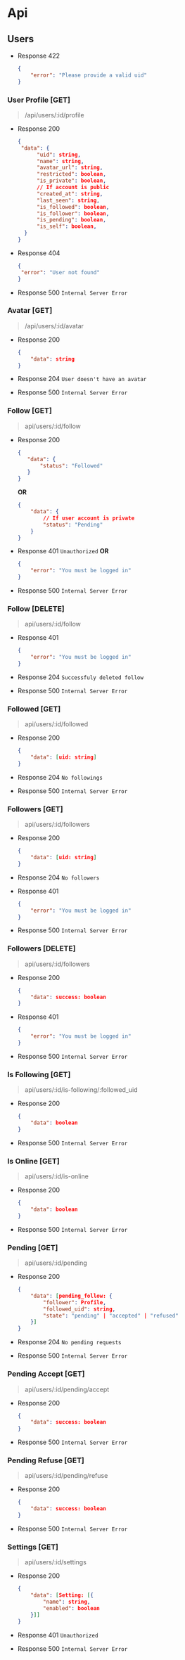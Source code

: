 # Api

## Users

- Response 422

    ```json
    { 
        "error": "Please provide a valid uid"
    }
    ```

### User Profile [GET]

> /api/users/:id/profile

- Response 200

  ```json
  {
   "data": {
        "uid": string,
        "name": string,
        "avatar_url": string,
        "restricted": boolean,
        "is_private": boolean,
        // If account is public
        "created_at": string,
        "last_seen": string,
        "is_followed": boolean,
        "is_follower": boolean,
        "is_pending": boolean,
        "is_self": boolean,
    }
  }
  ```

- Response 404

  ```json
  {
   "error": "User not found"
  }
  ```

- Response 500
    `Internal Server Error`

### Avatar [GET]

> /api/users/:id/avatar

- Response 200

    ```json
    {
        "data": string
    }
    ```

- Response 204
    `User doesn't have an avatar`

- Response 500
    `Internal Server Error`

### Follow [GET]

> api/users/:id/follow

- Response 200

     ```json
    {
        "data": {
            "status": "Followed"
        }
    }
    ```

    **OR**

    ```json
    {
        "data": {
            // If user account is private
            "status": "Pending" 
        }
    }
    ```

- Response 401
    `Unauthorized`
    **OR**

    ```json
    {
        "error": "You must be logged in"
    }
    ```

- Response 500
    `Internal Server Error`

### Follow [DELETE]

> api/users/:id/follow

- Response 401

    ```json
    {
        "error": "You must be logged in"
    }
    ```

- Response 204
    `Successfuly deleted follow`

- Response 500
    `Internal Server Error`

### Followed [GET]

> api/users/:id/followed

- Response 200

    ```json
    {
        "data": [uid: string]
    }
    ```

- Response 204
    `No followings`

- Response 500
    `Internal Server Error`

### Followers [GET]

> api/users/:id/followers

- Response 200

    ```json
    {
        "data": [uid: string]
    }
    ```

- Response 204
    `No followers`

- Response 401

    ```json
    {
        "error": "You must be logged in"
    }
    ```

- Response 500
    `Internal Server Error`

### Followers [DELETE]

> api/users/:id/followers

- Response 200

    ```json
    {
        "data": success: boolean
    }
    ```

- Response 401

    ```json
    {
        "error": "You must be logged in"
    }
    ```

- Response 500
    `Internal Server Error`

### Is Following [GET]

> api/users/:id/is-following/:followed_uid

- Response 200

    ```json
    {
        "data": boolean
    }
    ```

- Response 500
    `Internal Server Error`

### Is Online [GET]

> api/users/:id/is-online

- Response 200

    ```json
    {
        "data": boolean
    }
    ```

- Response 500
    `Internal Server Error`

### Pending [GET]

> api/users/:id/pending

- Response 200

    ```json
    {
        "data": [pending_follow: {
            "follower": Profile,
            "followed_uid": string,
            "state": "pending" | "accepted" | "refused"
        }]
    }
    ````

- Response 204
    `No pending requests`

- Response 500
    `Internal Server Error`

### Pending Accept [GET]

> api/users/:id/pending/accept

- Response 200

    ```json
    {
        "data": success: boolean
    }
    ````

- Response 500
    `Internal Server Error`

### Pending Refuse [GET]

> api/users/:id/pending/refuse

- Response 200

    ```json
    {
        "data": success: boolean
    }
    ````

- Response 500
    `Internal Server Error`

### Settings [GET]

> api/users/:id/settings

- Response 200

    ```json
    {
        "data": [Setting: [{
            "name": string,
            "enabled": boolean
        }]]
    }
    ```

- Response 401
    `Unauthorized`

- Response 500
    `Internal Server Error`
